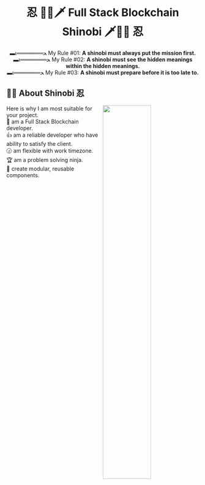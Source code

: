 <h1 align="center"><strong>忍</strong> 🐱‍👤🗡  Full Stack Blockchain Shinobi  🗡🐱‍👤 <strong>忍</strong></h1>
<div align="center">▬ι═══════ﺤ My Rule #01: <strong>A shinobi must always put the mission first.</strong></div>
<div align="center">▬ι═══════ﺤ My Rule #02: <strong>A shinobi must see the hidden meanings within the hidden meanings.</strong></div>
<div align="center">▬ι═══════ﺤ My Rule #03: <strong>A shinobi must prepare before it is too late to.</strong></div>

## 🐱‍👤 About Shinobi 忍

<img align="right" width="50%" src="https://user-images.githubusercontent.com/40971045/126373212-f429f9f6-85da-40d3-bf95-8bb39ba829d2.jpg" />
Here is why I am most suitable for your project. <br />
 💎 am a Full Stack Blockchain developer.  <br />
 👍 am a reliable developer who have ability to satisfy the client. <br />
 🕝 am flexible with work timezone. <br />
 🏆 am a problem solving ninja. <br />
 📌 create modular, reusable components. <br />
